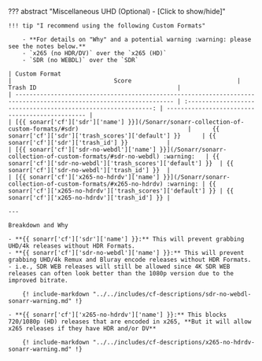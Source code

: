 ??? abstract "Miscellaneous UHD (Optional) - [Click to show/hide]"

    !!! tip "I recommend using the following Custom Formats"

        - **For details on "Why" and a potential warning :warning: please see the notes below.**
        - `x265 (no HDR/DV)` over the `x265 (HD)`
        - `SDR (no WEBDL)` over the `SDR`

    | Custom Format                                                                                                       |                             Score                              | Trash ID                                        |
    | ------------------------------------------------------------------------------------------------------------------- | :------------------------------------------------------------: | ----------------------------------------------- |
    | [{{ sonarr['cf']['sdr']['name'] }}](/Sonarr/sonarr-collection-of-custom-formats/#sdr)                               |      {{ sonarr['cf']['sdr']['trash_scores']['default'] }}      | {{ sonarr['cf']['sdr']['trash_id'] }}           |
    | [{{ sonarr['cf']['sdr-no-webdl']['name'] }}](/Sonarr/sonarr-collection-of-custom-formats/#sdr-no-webdl) :warning:   | {{ sonarr['cf']['sdr-no-webdl']['trash_scores']['default'] }}  | {{ sonarr['cf']['sdr-no-webdl']['trash_id'] }}  |
    | [{{ sonarr['cf']['x265-no-hdrdv']['name'] }}](/Sonarr/sonarr-collection-of-custom-formats/#x265-no-hdrdv) :warning: | {{ sonarr['cf']['x265-no-hdrdv']['trash_scores']['default'] }} | {{ sonarr['cf']['x265-no-hdrdv']['trash_id'] }} |

    ---

    Breakdown and Why

    - **{{ sonarr['cf']['sdr']['name'] }}:** This will prevent grabbing UHD/4k releases without HDR Formats.
    - **{{ sonarr['cf']['sdr-no-webdl']['name'] }}:** This will prevent grabbing UHD/4k Remux and Bluray encode releases without HDR Formats. - i.e., SDR WEB releases will still be allowed since 4K SDR WEB releases can often look better than the 1080p version due to the improved bitrate.

        {! include-markdown "../../includes/cf-descriptions/sdr-no-webdl-sonarr-warning.md" !}

    - **{{ sonarr['cf']['x265-no-hdrdv']['name'] }}:** This blocks 720/1080p (HD) releases that are encoded in x265, **But it will allow x265 releases if they have HDR and/or DV**

        {! include-markdown "../../includes/cf-descriptions/x265-no-hdrdv-sonarr-warning.md" !}

